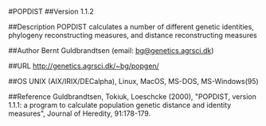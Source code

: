 #POPDIST
##Version
1.1.2

##Description
POPDIST calculates a number of different genetic identities, phylogeny reconstructing measures, and distance reconstructing measures

##Author
Bernt Guldbrandtsen (email: bg@genetics.agrsci.dk)

##URL
http://genetics.agrsci.dk/~bg/popgen/

##OS
UNIX (AIX/IRIX/DECalpha), Linux, MacOS, MS-DOS, MS-Windows(95)

##Reference
Guldbrandtsen, Tokiuk, Loeschcke (2000), "POPDIST, version 1.1.1: a program to calculate population genetic distance and identity measures", Journal of Heredity, 91:178-179.

